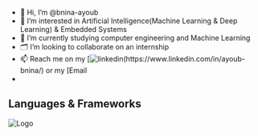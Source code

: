 - 👋 Hi, I’m @bnina-ayoub
- 👀 I’m interested in Artificial Intelligence(Machine Learning & Deep Learning) & Embedded Systems
- 🌱 I’m currently studying computer engineering and Machine Learning
- 🗂️ I’m looking to collaborate on an internship
- 📫 Reach me on my [![linkedin]([https://camo.githubusercontent.com/d74e5f1536c50380055c58bda7482e9acf52e41def3c02a25e5de66f53591bbf/68747470733a2f2f7777772e6c696e6b6564696e2e636f6d2f696e2f61796f75622d626e696e612f](https://www.flaticon.com/free-icon/python_5968350))(https://www.linkedin.com/in/ayoub-bnina/)
 or my [Email
- 
## Languages & Frameworks
![Logo](https://camo.githubusercontent.com/7027d600ec17ac3977aaf427063f446c82834cfaab188e9d81f09d8971beb5f9/68747470733a2f2f696d672e69636f6e73382e636f6d2f636f6c6f722f34382f3030303030302f7261737062657272792d70692e706e67)

<!---
bnina-ayoub/bnina-ayoub is a ✨ special ✨ repository because its `README.md` (this file) appears on your GitHub profile.
You can click the Preview link to take a look at your changes.
--->
